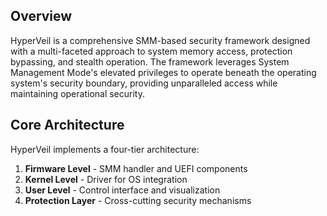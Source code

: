 ## Overview

HyperVeil is a comprehensive SMM-based security framework designed with a multi-faceted approach to system memory access, protection bypassing, and stealth operation. The framework leverages System Management Mode's elevated privileges to operate beneath the operating system's security boundary, providing unparalleled access while maintaining operational security.

## Core Architecture

HyperVeil implements a four-tier architecture:

1. **Firmware Level** - SMM handler and UEFI components
2. **Kernel Level** - Driver for OS integration
3. **User Level** - Control interface and visualization
4. **Protection Layer** - Cross-cutting security mechanisms
